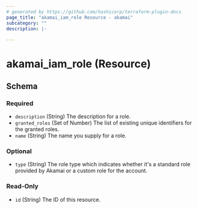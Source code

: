 ```yaml
---
# generated by https://github.com/hashicorp/terraform-plugin-docs
page_title: "akamai_iam_role Resource - akamai"
subcategory: ""
description: |-
  
---
```


# akamai_iam_role (Resource)





<!-- schema generated by tfplugindocs -->
## Schema

### Required

- `description` (String) The description for a role.
- `granted_roles` (Set of Number) The list of existing unique identifiers for the granted roles.
- `name` (String) The name you supply for a role.

### Optional

- `type` (String) The role type which indicates whether it's a standard role provided by Akamai or a custom role for the account.

### Read-Only

- `id` (String) The ID of this resource.
